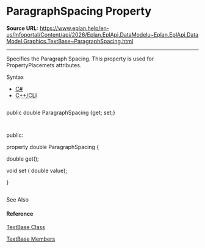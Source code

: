 # ParagraphSpacing Property

**Source URL:** https://www.eplan.help/en-us/Infoportal/Content/api/2026/Eplan.EplApi.DataModelu~Eplan.EplApi.DataModel.Graphics.TextBase~ParagraphSpacing.html

---

Specifies the Paragraph Spacing. This property is used for PropertyPlacemets attributes.

Syntax

- [C#](#i-syntax-CS)
- [C++/CLI](#i-syntax-CPP2005)

```
```
public double ParagraphSpacing {get; set;}
```
```

```
```
public:
property double ParagraphSpacing {
   double get();
   void set (    double value);
}
```
```



See Also

#### Reference

[TextBase Class](Eplan.EplApi.DataModelu~Eplan.EplApi.DataModel.Graphics.TextBase.html)
  
[TextBase Members](Eplan.EplApi.DataModelu~Eplan.EplApi.DataModel.Graphics.TextBase_members.html)